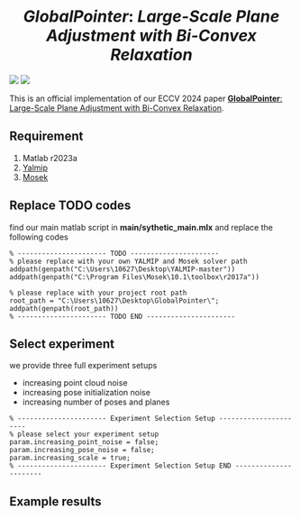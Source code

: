 <h1 align=center font-weight:150> <strong><i>GlobalPointer</i></strong>: <strong><i>Large-Scale Plane Adjustment
with Bi-Convex Relaxation</i></strong></h1>

<a href="https://arxiv.org/abs/2407.13537"><img src="https://img.shields.io/badge/arXiv-2407.13537-b31b1b.svg"></a>
<a href="https://bangyan101.github.io/GlobalPointer/"><img src="https://img.shields.io/badge/Project-Page-green.svg"/></a>

This is an official implementation of our ECCV 2024 paper 
[**GlobalPointer**: Large-Scale Plane Adjustment with Bi-Convex Relaxation]([https://lingzhezhao.github.io/BAD-Gaussians/](https://bangyan101.github.io/GlobalPointer/)).


## Requirement
1. Matlab r2023a
2. [Yalmip](https://yalmip.github.io/)
3. [Mosek](https://www.mosek.com/)

## Replace TODO codes
find our main matlab script in **main/sythetic_main.mlx** and replace the following codes 

```
% ---------------------- TODO ----------------------
% please replace with your own YALMIP and Mosek solver path
addpath(genpath("C:\Users\10627\Desktop\YALMIP-master"))
addpath(genpath("C:\Program Files\Mosek\10.1\toolbox\r2017a"))

% please replace with your project root path
root_path = "C:\Users\10627\Desktop\GlobalPointer\";
addpath(genpath(root_path))
% ---------------------- TODO END ----------------------
```

## Select experiment 
we provide three full experiment setups
- increasing point cloud noise
- increasing pose initialization noise
- increasing number of poses and planes
```
% ---------------------- Experiment Selection Setup ----------------------
% please select your experiment setup
param.increasing_point_noise = false;
param.increasing_pose_noise = false;
param.increasing_scale = true;
% ---------------------- Experiment Selection Setup END ----------------------
```


## Example results



